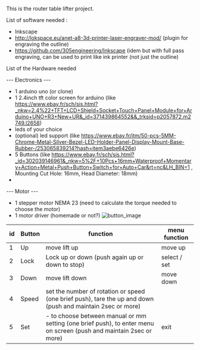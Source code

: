 This is the router table lifter project.

List of software needed :
- Inkscape
- http://lokspace.eu/anet-a8-3d-printer-laser-engraver-mod/ (plugin for engraving the outline)
- https://github.com/305engineering/Inkscape (idem but with full pass engraving, can be used to print like ink printer (not just the outline)


List of the Hardware needed

--- Electronics ---
- 1 arduino uno (or clone)
- 1 2.4inch  tft color screen for arduino (like https://www.ebay.fr/sch/sis.html?_nkw=2.4%22+TFT+LCD+Shield+Socket+Touch+Panel+Module+for+Arduino+UNO+R3+New+UR&_id=371439864552&&_trksid=p2057872.m2749.l2658)
- leds of your choice
- (optional) led support (like https://www.ebay.fr/itm/50-pcs-5MM-Chrome-Metal-Silver-Bezel-LED-Holder-Panel-Display-Mount-Base-Rubber-/253065839214?hash=item3aebe6426e)
- 5 Buttons (like https://www.ebay.fr/sch/sis.html?_id=302039146961&_nkw=5%2F+10Pcs+16mm+Waterproof+Momentary+Action+Metal+Push+Button+Switch+for+Auto+Car&rt=nc&LH_BIN=1 , Mounting Cut Hole: 16mm, Head Diameter: 18mm)
- 

--- Motor ---
- 1 stepper motor NEMA 23 (need to calculate the torque needed to choose the motor)
- 1 motor driver (homemade or not?)
![button_image](https://.png)

|id |	Button |	function|	menu function	|
|----|---------|----------|--------------|
|1	|Up|	move lift up|	move up	|
|2	|Lock|	Lock up or down (push again up or down to stop)|select / set|
|3	|Down|	move lift down	|move down|
|4|	Speed	|set the number of rotation or speed (one brief push), tare the up and down (push and maintain 2sec or more)|
|5	|Set	| -  to choose between manual or mm setting (one brief push), to enter menu on screen (push and maintain 2sec or more)|exit	|
